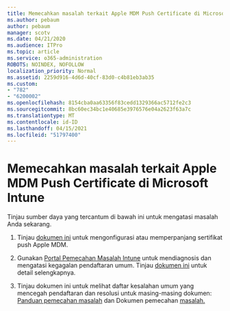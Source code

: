 ```yaml
---
title: Memecahkan masalah terkait Apple MDM Push Certificate di Microsoft Intune
ms.author: pebaum
author: pebaum
manager: scotv
ms.date: 04/21/2020
ms.audience: ITPro
ms.topic: article
ms.service: o365-administration
ROBOTS: NOINDEX, NOFOLLOW
localization_priority: Normal
ms.assetid: 2259d916-4d6d-40cf-83d0-c4b81eb3ab35
ms.custom:
- "782"
- "6200002"
ms.openlocfilehash: 8154cba0aa63356f83cedd1329366ac5712fe2c3
ms.sourcegitcommit: 8bc60ec34bc1e40685e3976576e04a2623f63a7c
ms.translationtype: MT
ms.contentlocale: id-ID
ms.lasthandoff: 04/15/2021
ms.locfileid: "51797400"
---
```

# <a name="troubleshoot-issues-with-apple-mdm-push-certificate-in-microsoft-intune"></a>Memecahkan masalah terkait Apple MDM Push Certificate di Microsoft Intune

Tinjau sumber daya yang tercantum di bawah ini untuk mengatasi masalah Anda sekarang.
  
1. Tinjau [dokumen ini](https://docs.microsoft.com/intune/apple-mdm-push-certificate-get) untuk mengonfigurasi atau memperpanjang sertifikat push Apple MDM.

2. Gunakan [Portal Pemecahan Masalah Intune](https://devicemanagement.microsoft.com/#blade/Microsoft_Intune_DeviceSettings/TroubleshootBlade) untuk mendiagnosis dan mengatasi kegagalan pendaftaran umum. Tinjau [dokumen ini](https://docs.microsoft.com/intune/help-desk-operators) untuk detail selengkapnya.

3. Tinjau dokumen ini untuk melihat daftar kesalahan umum yang mencegah pendaftaran dan resolusi untuk masing-masing dokumen: [Panduan pemecahan masalah](https://support.microsoft.com/help/4039809/troubleshooting-ios-device-enrollment-in-intune) dan Dokumen pemecahan [masalah.](https://docs.microsoft.com/troubleshoot/mem/intune/troubleshoot-device-enrollment-in-intune)

